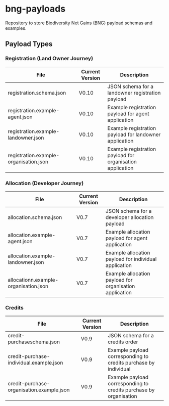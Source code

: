 # bng-payloads

Repository to store Biodiversity Net Gains (BNG) payload schemas and examples.

## Payload Types

### Registration (Land Owner Journey)
| File                          	| Current Version 	| Description                                    	|
|-------------------------------	|-----------------	|------------------------------------------------	|
| registration.schema.json        	| V0.10            	| JSON schema for a landowner registration payload 	|
| registration.example-agent.json 	| V0.10            	| Example registration payload for agent application  	|
| registration.example-landowner.json 	| V0.10            	| Example registration payload for landowner application  	|
| registration.example-organisation.json 	| V0.10            	| Example registration payload for organisation application  	|

### Allocation (Developer Journey)
| File                          	| Current Version 	| Description                                    	|
|-------------------------------	|-----------------	|------------------------------------------------	|
| allocation.schema.json        	| V0.7            	| JSON schema for a developer allocation payload 	|
| allocation.example-agent.json 	| V0.7            	| Example allocation payload for agent application  	|
| allocation.example-landowner.json 	| V0.7            	| Example allocation payload for individual application  	|
| allocationn.example-organisation.json 	| V0.7            	| Example allocation payload for organisation application  	|

### Credits

| File                      	| Current Version 	| Description                                     	|
|---------------------------	|-----------------	|-------------------------------------------------	|
| credit-purchaseschema.json  	| V0.9            	| JSON schema for a credits order                 	|
| credit-purchase-individual.example.json 	| V0.9            	| Example payload corresponding to credits purchase by individual 	|
| credit-purchase-organisation.example.json 	| V0.9            	| Example payload corresponding to credits purchase by organisation 	|
